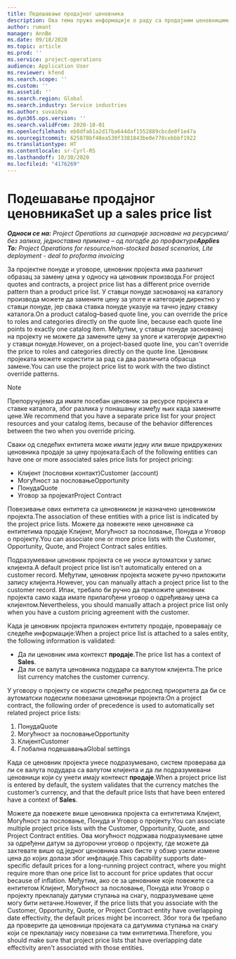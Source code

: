 ```yaml
---
title: Подешавање продајног ценовника
description: Ова тема пружа информације о раду са продајним ценовницима за одређивање цена производа у пројекту.
author: rumant
manager: AnnBe
ms.date: 09/18/2020
ms.topic: article
ms.prod: ''
ms.service: project-operations
audience: Application User
ms.reviewer: kfend
ms.search.scope: ''
ms.custom: ''
ms.assetid: ''
ms.search.region: Global
ms.search.industry: Service industries
ms.author: suvaidya
ms.dyn365.ops.version: ''
ms.search.validFrom: 2020-10-01
ms.openlocfilehash: eb8dfa61a2d17ba644daf1552889cbcde0f1e47a
ms.sourcegitcommit: 625878bf48ea530f3381843be0e778cebbbf1922
ms.translationtype: HT
ms.contentlocale: sr-Cyrl-RS
ms.lasthandoff: 10/30/2020
ms.locfileid: "4176269"
---
```

# <a name="set-up-a-sales-price-list"></a><span data-ttu-id="e5669-103">Подешавање продајног ценовника</span><span class="sxs-lookup"><span data-stu-id="e5669-103">Set up a sales price list</span></span>

<span data-ttu-id="e5669-104">_**Односи се на:** Project Operations за сценарије засноване на ресурсима/без залиха, једноставна примена – од погодбе до профактуре_</span><span class="sxs-lookup"><span data-stu-id="e5669-104">_**Applies To:** Project Operations for resource/non-stocked based scenarios, Lite deployment - deal to proforma invoicing_</span></span>

<span data-ttu-id="e5669-105">За пројектне понуде и уговоре, ценовник пројекта има различит образац за замену цена у односу на ценовник производа.</span><span class="sxs-lookup"><span data-stu-id="e5669-105">For project quotes and contracts, a project price list has a different price override pattern than a product price list.</span></span> <span data-ttu-id="e5669-106">У ставци понуде заснованој на каталогу производа можете да замените цену за улоге и категорије директно у ставци понуде, јер свака ставка понуде указује на тачно једну ставку каталога.</span><span class="sxs-lookup"><span data-stu-id="e5669-106">On a product catalog–based quote line, you can override the price to roles and categories directly on the quote line, because each quote line points to exactly one catalog item.</span></span> <span data-ttu-id="e5669-107">Међутим, у ставци понуде заснованој на пројекту не можете да замените цену за улоге и категорије директно у ставци понуде.</span><span class="sxs-lookup"><span data-stu-id="e5669-107">However, on a project-based quote line, you can't override the price to roles and categories directly on the quote line.</span></span> <span data-ttu-id="e5669-108">Ценовник пројеката можете користити за рад са два различита обрасца замене.</span><span class="sxs-lookup"><span data-stu-id="e5669-108">You can use the project price list to work with the two distinct override patterns.</span></span>

> [!NOTE]
> <span data-ttu-id="e5669-109">Препоручујемо да имате посебан ценовник за ресурсе пројекта и ставке каталога, због разлика у понашању између њих када замените цене.</span><span class="sxs-lookup"><span data-stu-id="e5669-109">We recommend that you have a separate price list for your project resources and your catalog items, because of the behavior differences between the two when you override pricing.</span></span>

<span data-ttu-id="e5669-110">Сваки од следећих ентитета може имати једну или више придружених ценовника продаје за цену пројеката:</span><span class="sxs-lookup"><span data-stu-id="e5669-110">Each of the following entities can have one or more associated sales price lists for project pricing:</span></span>

- <span data-ttu-id="e5669-111">Клијент (пословни контакт)</span><span class="sxs-lookup"><span data-stu-id="e5669-111">Customer (account)</span></span> 
- <span data-ttu-id="e5669-112">Могућност за пословање</span><span class="sxs-lookup"><span data-stu-id="e5669-112">Opportunity</span></span> 
- <span data-ttu-id="e5669-113">Понуда</span><span class="sxs-lookup"><span data-stu-id="e5669-113">Quote</span></span> 
- <span data-ttu-id="e5669-114">Уговор за пројекат</span><span class="sxs-lookup"><span data-stu-id="e5669-114">Project Contract</span></span>

<span data-ttu-id="e5669-115">Повезивање ових ентитета са ценовником је назначено ценовником пројекта.</span><span class="sxs-lookup"><span data-stu-id="e5669-115">The association of these entities with a price list is indicated by the project price lists.</span></span> <span data-ttu-id="e5669-116">Можете да повежете неке ценовнике са ентитетима продаје Клијент, Могућност за пословање, Понуда и Уговор о пројекту.</span><span class="sxs-lookup"><span data-stu-id="e5669-116">You can associate one or more price lists with the Customer, Opportunity, Quote, and Project Contract sales entities.</span></span>

<span data-ttu-id="e5669-117">Подразумевани ценовник пројекта се не уноси аутоматски у запис клијента.</span><span class="sxs-lookup"><span data-stu-id="e5669-117">A default project price list isn't automatically entered on a customer record.</span></span> <span data-ttu-id="e5669-118">Међутим, ценовник пројекта можете ручно приложити запису клијента.</span><span class="sxs-lookup"><span data-stu-id="e5669-118">However, you can manually attach a project price list to the customer record.</span></span> <span data-ttu-id="e5669-119">Ипак, требало би ручно да приложите ценовник пројекта само када имате прилагођени уговор о одређивању цена са клијентом.</span><span class="sxs-lookup"><span data-stu-id="e5669-119">Nevertheless, you should manually attach a project price list only when you have a custom pricing agreement with the customer.</span></span> 

<span data-ttu-id="e5669-120">Када је ценовник пројекта приложен ентитету продаје, проверавају се следеће информације:</span><span class="sxs-lookup"><span data-stu-id="e5669-120">When a project price list is attached to a sales entity, the following information is validated:</span></span>

- <span data-ttu-id="e5669-121">Да ли ценовник има контекст **продаје**.</span><span class="sxs-lookup"><span data-stu-id="e5669-121">The price list has a context of **Sales**.</span></span> 
- <span data-ttu-id="e5669-122">Да ли се валута ценовника подудара са валутом клијента.</span><span class="sxs-lookup"><span data-stu-id="e5669-122">The price list currency matches the customer currency.</span></span> 

<span data-ttu-id="e5669-123">У уговору о пројекту се користи следећи редослед приоритета да би се аутоматски подесили повезани ценовници пројекта:</span><span class="sxs-lookup"><span data-stu-id="e5669-123">On a project contract, the following order of precedence is used to automatically set related project price lists:</span></span>

1. <span data-ttu-id="e5669-124">Понуда</span><span class="sxs-lookup"><span data-stu-id="e5669-124">Quote</span></span>
2. <span data-ttu-id="e5669-125">Могућност за пословање</span><span class="sxs-lookup"><span data-stu-id="e5669-125">Opportunity</span></span>
3. <span data-ttu-id="e5669-126">Клијент</span><span class="sxs-lookup"><span data-stu-id="e5669-126">Customer</span></span> 
4. <span data-ttu-id="e5669-127">Глобална подешавања</span><span class="sxs-lookup"><span data-stu-id="e5669-127">Global settings</span></span> 

<span data-ttu-id="e5669-128">Када се ценовник пројекта унесе подразумевано, систем проверава да ли се валута подудара са валутом клијента и да ли подразумевани ценовници који су унети имају контекст **продаје**.</span><span class="sxs-lookup"><span data-stu-id="e5669-128">When a project price list is entered by default, the system validates that the currency matches the customer’s currency, and that the default price lists that have been entered have a context of **Sales**.</span></span>

<span data-ttu-id="e5669-129">Можете да повежете више ценовника пројекта са ентитетима Клијент, Могућност за пословање, Понуда и Уговор о пројекту.</span><span class="sxs-lookup"><span data-stu-id="e5669-129">You can associate multiple project price lists with the Customer, Opportunity, Quote, and Project Contract entities.</span></span> <span data-ttu-id="e5669-130">Ова могућност подржава подразумеване цене за одређени датум за дугорочни уговор о пројекту, где можете да захтевате више од једног ценовника како бисте у обзир узели измене цена до којих долази због инфлације.</span><span class="sxs-lookup"><span data-stu-id="e5669-130">This capability supports date-specific default prices for a long-running project contract, where you might require more than one price list to account for price updates that occur because of inflation.</span></span> <span data-ttu-id="e5669-131">Међутим, ако се за ценовнике које повежете са ентитетом Клијент, Могућност за пословање, Понуда или Уговор о пројекту преклапају датуми ступања на снагу, подразумеване цене могу бити нетачне.</span><span class="sxs-lookup"><span data-stu-id="e5669-131">However, if the price lists that you associate with the Customer, Opportunity, Quote, or Project Contract entity have overlapping date effectivity, the default prices might be incorrect.</span></span> <span data-ttu-id="e5669-132">Због тога би требало да проверите да ценовници пројеката са датумима ступања на снагу који се преклапају нису повезани са тим ентитетима.</span><span class="sxs-lookup"><span data-stu-id="e5669-132">Therefore, you should make sure that project price lists that have overlapping date effectivity aren't associated with those entities.</span></span>
